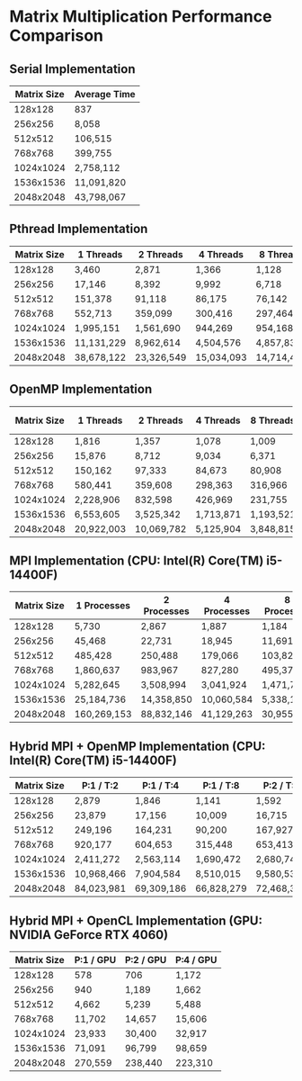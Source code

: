 # Matrix Multiplication Performance Comparison

## Serial Implementation

| Matrix Size | Average Time |
|-------------|--------------|
| 128x128 | 837 |
| 256x256 | 8,058 |
| 512x512 | 106,515 |
| 768x768 | 399,755 |
| 1024x1024 | 2,758,112 |
| 1536x1536 | 11,091,820 |
| 2048x2048 | 43,798,067 |

## Pthread Implementation

| Matrix Size | 1 Threads | 2 Threads | 4 Threads | 8 Threads | 16 Threads |
|-------------|-----------|-----------|-----------|-----------|-----------|
| 128x128 | 3,460 | 2,871 | 1,366 | 1,128 | 1,568 |
| 256x256 | 17,146 | 8,392 | 9,992 | 6,718 | 9,333 |
| 512x512 | 151,378 | 91,118 | 86,175 | 76,142 | 77,973 |
| 768x768 | 552,713 | 359,099 | 300,416 | 297,464 | 289,866 |
| 1024x1024 | 1,995,151 | 1,561,690 | 944,269 | 954,168 | 922,087 |
| 1536x1536 | 11,131,229 | 8,962,614 | 4,504,576 | 4,857,836 | 4,049,732 |
| 2048x2048 | 38,678,122 | 23,326,549 | 15,034,093 | 14,714,414 | 13,199,025 |

## OpenMP Implementation

| Matrix Size | 1 Threads | 2 Threads | 4 Threads | 8 Threads | 16 Threads |
|-------------|-----------|-----------|-----------|-----------|-----------|
| 128x128 | 1,816 | 1,357 | 1,078 | 1,009 | 1,113 |
| 256x256 | 15,876 | 8,712 | 9,034 | 6,371 | 6,830 |
| 512x512 | 150,162 | 97,333 | 84,673 | 80,908 | 79,515 |
| 768x768 | 580,441 | 359,608 | 298,363 | 316,966 | 287,061 |
| 1024x1024 | 2,228,906 | 832,598 | 426,969 | 231,755 | 227,161 |
| 1536x1536 | 6,553,605 | 3,525,342 | 1,713,871 | 1,193,521 | 1,330,558 |
| 2048x2048 | 20,922,003 | 10,069,782 | 5,125,904 | 3,848,815 | 3,813,575 |



## MPI Implementation (CPU: Intel(R) Core(TM) i5-14400F)

| Matrix Size | 1 Processes | 2 Processes | 4 Processes | 8 Processes | 16 Processes |
|-------------|---------------|---------------|---------------|---------------|---------------|
| 128x128 | 5,730 | 2,867 | 1,887 | 1,184 | 3,791 |
| 256x256 | 45,468 | 22,731 | 18,945 | 11,691 | 11,917 |
| 512x512 | 485,428 | 250,488 | 179,066 | 103,824 | 105,931 |
| 768x768 | 1,860,637 | 983,967 | 827,280 | 495,378 | 399,226 |
| 1024x1024 | 5,282,645 | 3,508,994 | 3,041,924 | 1,471,768 | 1,221,848 |
| 1536x1536 | 25,184,736 | 14,358,850 | 10,060,584 | 5,338,100 | 4,276,498 |
| 2048x2048 | 160,269,153 | 88,832,146 | 41,129,263 | 30,955,938 | 24,024,253 |


## Hybrid MPI + OpenMP Implementation (CPU: Intel(R) Core(TM) i5-14400F)

| Matrix Size | P:1 / T:2 | P:1 / T:4 | P:1 / T:8 | P:2 / T:2 | P:2 / T:4 | P:2 / T:8 | P:4 / T:2 | P:4 / T:4 | P:4 / T:8 |
|-------------|-------------|-------------|-------------|-------------|-------------|-------------|-------------|-------------|-------------|
| 128x128 | 2,879 | 1,846 | 1,141 | 1,592 | 1,398 | 1,251 | 1,557 | 1,283 | 1,033 |
| 256x256 | 23,879 | 17,156 | 10,009 | 16,715 | 11,287 | 9,753 | 11,769 | 9,287 | 7,726 |
| 512x512 | 249,196 | 164,231 | 90,200 | 167,927 | 102,340 | 76,250 | 104,331 | 70,986 | 65,248 |
| 768x768 | 920,177 | 604,653 | 315,448 | 653,413 | 433,195 | 259,216 | 498,349 | 305,387 | 264,075 |
| 1024x1024 | 2,411,272 | 2,563,114 | 1,690,472 | 2,680,741 | 2,444,694 | 1,609,699 | 2,701,578 | 2,001,331 | 1,629,967 |
| 1536x1536 | 10,968,466 | 7,904,584 | 8,510,015 | 9,580,530 | 9,299,287 | 8,702,129 | 10,124,091 | 9,546,629 | 8,879,493 |
| 2048x2048 | 84,023,981 | 69,309,186 | 66,828,279 | 72,468,313 | 53,907,601 | 65,123,853 | 71,202,324 | 61,719,235 | 62,232,034 |


## Hybrid MPI + OpenCL Implementation (GPU: NVIDIA GeForce RTX 4060)

| Matrix Size | P:1 / GPU | P:2 / GPU | P:4 / GPU |
|-------------|-------------|-------------|-------------|
| 128x128 | 578 | 706 | 1,172 |
| 256x256 | 940 | 1,189 | 1,662 |
| 512x512 | 4,662 | 5,239 | 5,488 |
| 768x768 | 11,702 | 14,657 | 15,606 |
| 1024x1024 | 23,933 | 30,400 | 32,917 |
| 1536x1536 | 71,091 | 96,799 | 98,659 |
| 2048x2048 | 270,559 | 238,440 | 223,310 |
